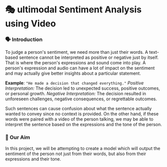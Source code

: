 # 🎭 ultimodal Sentiment Analysis using Video

### 🗣️ Introduction

To judge a person's sentiment, we need more than just their words. A text-based sentence cannot be interpreted as positive or negative just by itself. That is where the person's expressions and sound come into play. A person's expression and audio can have a lot of impact on the sentiment and may actually give better insights about a particular statement. 

**Example**: `"He made a decision that changed everything."`
*Positive Interpretation:* The decision led to unexpected success, positive outcomes, or personal growth.
*Negative Interpretation:* The decision resulted in unforeseen challenges, negative consequences, or regrettable outcomes.

Such sentences can cause confusion about what the sentence actually wanted to convey since no context is provided. On the other hand, if these words were paired with a video of the person talking, we may be able to interpret the sentence based on the expressions and the tone of the person.

### 🎯 Our Aim

In this project, we will be attempting to create a model which will output the sentiment of the person not just from their words, but also from their expressions and their tone.